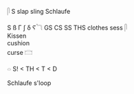 𓋴 S  slap sling Schlaufe  
  
S ß Γ ʃ δ Ⲋ𓆓 GS CS SS THS clothes sess 𓋴   
Kissen  
cushion  
curse 𓊭   
  
𓏏 S! < TH < T < D  
  
Schlaufe s'loop